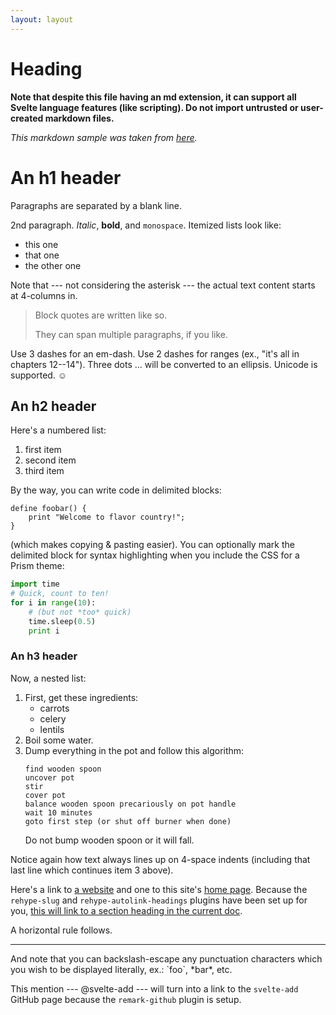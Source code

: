 ```yaml
---
layout: layout
---
```


<script>
  import Counter from '$lib/Counter.svelte'
</script>

<style>
  h1 {
    @apply text-4xl;
  }
</style>

# Heading

<Counter/>

**Note that despite this file having an md extension, it can support
all Svelte language features (like scripting). Do not import untrusted
or user-created markdown files.**

_This markdown sample was taken from
[here](https://gist.github.com/rt2zz/e0a1d6ab2682d2c47746950b84c0b6ee)._

# An h1 header

Paragraphs are separated by a blank line.

2nd paragraph. _Italic_, **bold**, and `monospace`. Itemized lists
look like:

- this one
- that one
- the other one

Note that --- not considering the asterisk --- the actual text content
starts at 4-columns in.

> Block quotes are written like so.
>
> They can span multiple paragraphs, if you like.

Use 3 dashes for an em-dash. Use 2 dashes for ranges (ex., "it's all
in chapters 12--14"). Three dots ... will be converted to an ellipsis.
Unicode is supported. ☺

## An h2 header

Here's a numbered list:

1.  first item
2.  second item
3.  third item

By the way, you can write code in delimited blocks:

```
define foobar() {
    print "Welcome to flavor country!";
}
```

(which makes copying & pasting easier). You can optionally mark the
delimited block for syntax highlighting when you include the CSS for a
Prism theme:

```python
import time
# Quick, count to ten!
for i in range(10):
    # (but not *too* quick)
    time.sleep(0.5)
    print i
```

### An h3 header

Now, a nested list:

1.  First, get these ingredients:
    - carrots
    - celery
    - lentils
2.  Boil some water.
3.  Dump everything in the pot and follow this algorithm:
    ```
    find wooden spoon
    uncover pot
    stir
    cover pot
    balance wooden spoon precariously on pot handle
    wait 10 minutes
    goto first step (or shut off burner when done)
    ```
    Do not bump wooden spoon or it will fall.

Notice again how text always lines up on 4-space indents (including
that last line which continues item 3 above).

Here's a link to [a website](http://foo.bar) and one to this site's
[home page](/). Because the `rehype-slug` and
`rehype-autolink-headings` plugins have been set up for you,
[this will link to a section heading in the current doc](#an-h2-header).

A horizontal rule follows.

---

And note that you can backslash-escape any punctuation characters
which you wish to be displayed literally, ex.: \`foo\`, \*bar\*, etc.

This mention --- @svelte-add --- will turn into a link to the
`svelte-add` GitHub page because the `remark-github` plugin is setup.
